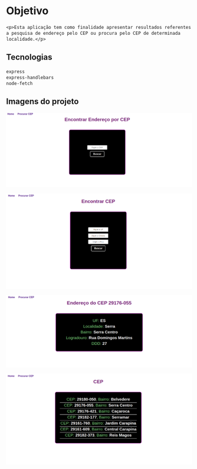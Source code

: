 # Objetivo
    <p>Esta aplicação tem como finalidade apresentar resultados referentes a pesquisa de endereço pelo CEP ou procura pelo CEP de determinada localidade.</p> 

## Tecnologias
    express
    express-handlebars
    node-fetch

## Imagens do projeto
   ![home](public/img/home.png "pagina home")

   ![procuraCep](public/img/procuraCep.png "Procurar o CEP")

   ![resultadoCep](public/img/resultadoCep.png "resultado do cep")

   ![resultadoDaProcura](public/img/resultadoProcura.png)
